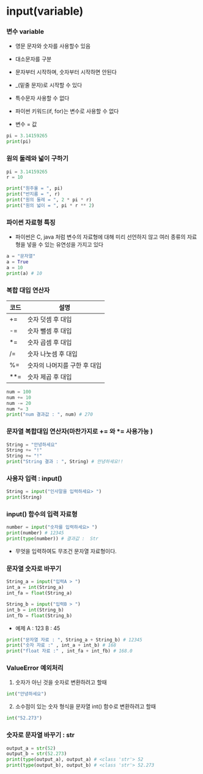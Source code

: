 # input(variable)

### 변수 variable
- 영문 문자와 숫자를 사용할수 있음
- 대소문자를 구분
- 문자부터 시작하며, 숫자부터 시작하면 안된다
- _(밑줄 문자)로 시작할 수 있다
- 특수문자 사용할 수 없다 
- 파이썬 키워드(if, for)는 변수로 사용할 수 없다 

- 변수 = 값 
```python
pi = 3.14159265
print(pi)
```

### 원의 둘레와 넓이 구하기
```python 
pi = 3.14159265
r = 10

print("원주율 = ", pi)
print("반지름 = ", r)
print("원의 둘레 = ", 2 * pi * r)
print("원의 넓이 = ", pi * r ** 2)
```

### 파이썬 자료형 특징
- 파이썬은 C, java 처럼 변수의 자료형에 대해 미리 선언하지 않고 
여러 종류의 자료형을 넣을 수 있는 유연성을 가지고 있다
```python
a = "문자열"
a = True
a = 10
print(a) # 10
```

### 복합 대입 연산자
| 코드 | 설명 |
| --- | --- |
| += | 숫자 덧셈 후 대입 |
| -= | 숫자 뺄셈 후 대입 |
| *= | 숫자 곱셈 후 대입 |
| /= | 숫자 나눗셈 후 대입 |
| %= | 숫자의 나머지를 구한 후 대입 |
| **= | 숫자 제곱 후 대입 |
```python
num = 100
num += 10
num -= 20
num *= 3
print("num 결과값 : ", num) # 270
```

### 문자열 복합대입 연산자(마찬가지로 += 와 *= 사용가능 ) 
```python
String = "안녕하세요" 
String += "!"
String += "!"
print("String 결과 : ", String) # 안녕하세요!!
```

### 사용자 입력 : input()
```python
String = input("인사말을 입력하세요> ")
print(String)
```

### input() 함수의 입력 자료형
```python
number = input("숫자를 입력하세요> ")
print(number) # 12345
print(type(number)) # 결과값 :  Str 
```
- 무엇을 입력하여도 무조건 문자열 자료형이다.

### 문자열 숫자로 바꾸기
```python
String_a = input("입력A > ")
int_a = int(String_a)
int_fa = float(String_a)

String_b = input("입력B > ")
int_b = int(String_b)
int_fb = float(String_b)
```

- 예제 A : 123 B : 45
```python
print("문자열 자료 : ", String_a + String_b) # 12345
print("숫자 자료 :" , int_a + int_b) # 168
print("float 자료 :" , int_fa + int_fb) # 168.0
```

### ValueError 예외처리 
1. 숫자가 아닌 것을 숫자로 변환하려고 할때 
```python
int("안녕하세요")
```
2. 소수점이 있는 숫자 형식을 문자열 int() 함수로 변환하려고 할때 
```python
int("52.273")
```

### 숫자로 문자열 바꾸기 : str
```python
output_a = str(52)
output_b = str(52.273)
print(type(output_a), output_a) # <class 'str'> 52
print(type(output_b), output_b) # <class 'str'> 52.273
```

